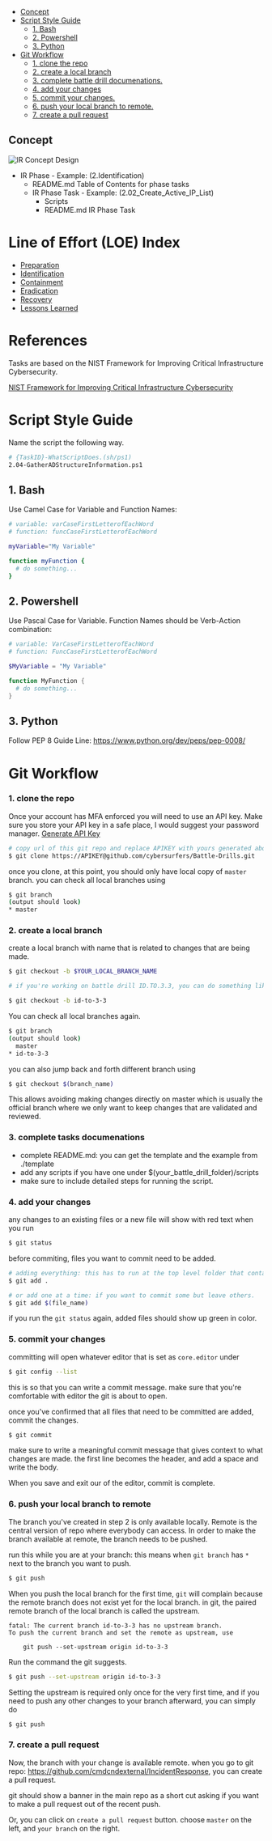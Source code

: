 - [Concept](#concept)   
- [Script Style Guide](#script-style-guide)  
  * [1. Bash](#1-bash)  
  * [2. Powershell](#2-powershell)  
  * [3. Python](#3-python)  
- [Git Workflow](#git-workflow)  
    + [1. clone the repo](#1-clone-the-repo)  
    + [2. create a local branch](#2-create-a-local-branch)  
    + [3. complete battle drill documenations.](#3-complete-battle-drill-documenations)  
    + [4. add your changes](#4-add-your-changes)  
    + [5. commit your changes.](#5-commit-your-changes)  
    + [6. push your local branch to remote.](#6-push-your-local-branch-to-remote)  
    + [7. create a pull request](#7-create-a-pull-request)  

## Concept	
![IR Concept Design](/img/IR-Concept-Design.png)  
* IR Phase - Example: (2.Identification)  
  * README.md Table of Contents for phase tasks  
  * IR Phase Task - Example: (2.02_Create_Active_IP_List)  
    * Scripts  
    * README.md IR Phase Task  


# Line of Effort (LOE) Index  
* [Preparation](1.Preparation)   
* [Identification](2.Identification)  
* [Containment](3.Containment)  
* [Eradication](4.Eradication)  
* [Recovery](5.Recovery)  
* [Lessons Learned](6.LessonsLearned)  



# References  
Tasks are based on the NIST Framework for Improving Critical Infrastructure Cybersecurity.  

[NIST Framework for Improving Critical Infrastructure Cybersecurity](https://nvlpubs.nist.gov/nistpubs/CSWP/NIST.CSWP.04162018.pdf)  

# Script Style Guide  
Name the script the following way.
```bash
# {TaskID}-WhatScriptDoes.(sh/ps1)
2.04-GatherADStructureInformation.ps1
```

## 1. Bash  
Use Camel Case for Variable and Function Names:

```bash
# variable: varCaseFirstLetterofEachWord
# function: funcCaseFirstLetterofEachWord

myVariable="My Variable"

function myFunction {
  # do something...
}
```

## 2. Powershell  
Use Pascal Case for Variable. Function Names should be Verb-Action combination:
```powershell
# variable: VarCaseFirstLetterofEachWord
# function: FuncCaseFirstLetterofEachWord

$MyVariable = "My Variable"

function MyFunction {
  # do something...
}
```

## 3. Python  
Follow PEP 8 Guide Line: https://www.python.org/dev/peps/pep-0008/

# Git Workflow  
### 1. clone the repo  

Once your account has MFA enforced you will need to use an API key.  Make sure you store your API key in a safe place, I would suggest your password manager.
[Generate API Key](https://help.github.com/en/github/authenticating-to-github/creating-a-personal-access-token-for-the-command-line)


```bash
# copy url of this git repo and replace APIKEY with yours generated above
$ git clone https://APIKEY@github.com/cybersurfers/Battle-Drills.git
```

once you clone, at this point, you should only have local copy of `master` branch.
you can check all local branches using

```bash
$ git branch
(output should look)
* master
```

### 2. create a local branch  
create a local branch with name that is related to changes that are being made.
```bash
$ git checkout -b $YOUR_LOCAL_BRANCH_NAME

# if you're working on battle drill ID.TO.3.3, you can do something like.

$ git checkout -b id-to-3-3
```

You can check all local branches again.
```bash
$ git branch
(output should look)
  master
* id-to-3-3
```

you can also jump back and forth different branch using
```bash
$ git checkout $(branch_name)
```

This allows avoiding making changes directly on master which is usually the official branch
where we only want to keep changes that are validated and reviewed.

### 3. complete tasks documenations  
- complete README.md: you can get the template and the example from ./template
- add any scripts if you have one under $(your_battle_drill_folder)/scripts
- make sure to include detailed steps for running the script.

### 4. add your changes  
any changes to an existing files or a new file will show with red text when you run
```bash
$ git status
```

before commiting, files you want to commit need to be added.
```bash
# adding everything: this has to run at the top level folder that contains any changes that are made.
$ git add .

# or add one at a time: if you want to commit some but leave others.
$ git add $(file_name)
```

if you run the `git status` again, added files should show up green in color.

### 5. commit your changes  
committing will open whatever editor that is set as `core.editor` under
```bash
$ git config --list
```

this is so that you can write a commit message. make sure that
you're comfortable with editor the git is about to open.

once you've confirmed that all files that need to be committed are added,
commit the changes.

```bash
$ git commit
```

make sure to write a meaningful commit message that gives context to what changes are made.
the first line becomes the header,
and add a space and write the body.

When you save and exit our of the editor, commit is complete.  

### 6. push your local branch to remote  
The branch you've created in step 2 is only available locally.  Remote is the central version of repo where everybody can access.  In order to make the branch available at remote, the branch needs to be pushed.  

run this while you are at your branch:
this means when `git branch` has `*` next to the branch you want to push.
```bash
$ git push
```

When you push the local branch for the first time,
`git` will complain because the remote branch does not exist yet for the local branch.
in git, the paired remote branch of the local branch is called the upstream.

```
fatal: The current branch id-to-3-3 has no upstream branch.
To push the current branch and set the remote as upstream, use

    git push --set-upstream origin id-to-3-3
```

Run the command the git suggests.
```bash
$ git push --set-upstream origin id-to-3-3
```

Setting the upstream is required only once for the very first time,
and if you need to push any other changes to your branch afterward,
you can simply do

```bash
$ git push
```
### 7. create a pull request  
Now, the branch with your change is available remote.
when you go to git repo: https://github.com/cmdcndexternal/IncidentResponse,
you can create a pull request.

git should show a banner in the main repo as a short cut asking
if you want to make a pull request out of the recent push.

Or, you can click on `create a pull request` button.
choose `master` on the left, and `your branch` on the right.
